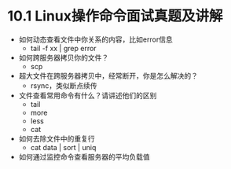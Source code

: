 # 10.1 Linux操作命令面试真题及讲解

- 如何动态查看文件中你关系的内容，比如error信息
	- tail -f xx | grep error
- 如何跨服务器拷贝你的文件？
	- scp
- 超大文件在跨服务器拷贝中，经常断开，你是怎么解决的？
	- rsync，类似断点续传  
- 文件查看常用命令有什么？请讲述他们的区别
	- tail
	- more
	- less
	- cat 
- 如何去除文件中的重复行
	- cat data | sort | uniq
- 如何通过监控命令查看服务器的平均负载值 